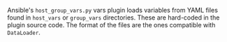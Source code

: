 Ansible's `host_group_vars.py` vars plugin loads variables from YAML files found
in `host_vars` or `group_vars` directories. These are hard-coded in the plugin
source code. The format of the files are the ones compatible with `DataLoader`.
